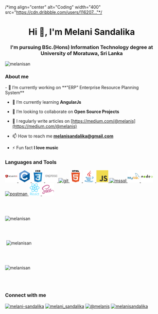 /*img align="center" alt="Coding" width="400" src="https://cdn.dribbble.com/users/116207..."*/
<h1 align="center">Hi 👋, I'm Melani Sandalika</h1>
<h3 align="center">I'm pursuing BSc.(Hons) Information Technology degree at University of Moratuwa, Sri Lanka</h3>

<p align="left"> <img src="https://komarev.com/ghpvc/?username=melanisan&label=Profile%20views&color=0e75b6&style=flat" alt="melanisan" /> </p>

<h3 align="left">About me</h3>
- 🔭 I’m currently working on **"ERP" Enterprise Resource Planning System**

- 🌱 I’m currently learning **AngularJs**

- 👯 I’m looking to collaborate on **Open Source Projects**

- 📝 I regularly write articles on [https://medium.com/@melanis](https://medium.com/@melanis)

- 📫 How to reach me **melanisandalika@gmail.com**

- ⚡ Fun fact **I love music**

<h3 align="left">Languages and Tools</h3>
<p align="left"> <a href="https://angular.io" target="_blank" rel="noreferrer"> <img src="https://raw.githubusercontent.com/devicons/devicon/master/icons/angularjs/angularjs-original-wordmark.svg" alt="angularjs" width="40" height="40"/> </a> <a href="https://www.cprogramming.com/" target="_blank" rel="noreferrer"> <img src="https://raw.githubusercontent.com/devicons/devicon/master/icons/c/c-original.svg" alt="c" width="40" height="40"/> </a> <a href="https://www.w3schools.com/css/" target="_blank" rel="noreferrer"> <img src="https://raw.githubusercontent.com/devicons/devicon/master/icons/css3/css3-original-wordmark.svg" alt="css3" width="40" height="40"/> </a> <a href="https://expressjs.com" target="_blank" rel="noreferrer"> <img src="https://raw.githubusercontent.com/devicons/devicon/master/icons/express/express-original-wordmark.svg" alt="express" width="40" height="40"/> </a> <a href="https://git-scm.com/" target="_blank" rel="noreferrer"> <img src="https://www.vectorlogo.zone/logos/git-scm/git-scm-icon.svg" alt="git" width="40" height="40"/> </a> <a href="https://www.w3.org/html/" target="_blank" rel="noreferrer"> <img src="https://raw.githubusercontent.com/devicons/devicon/master/icons/html5/html5-original-wordmark.svg" alt="html5" width="40" height="40"/> </a> <a href="https://www.java.com" target="_blank" rel="noreferrer"> <img src="https://raw.githubusercontent.com/devicons/devicon/master/icons/java/java-original.svg" alt="java" width="40" height="40"/> </a> <a href="https://developer.mozilla.org/en-US/docs/Web/JavaScript" target="_blank" rel="noreferrer"> <img src="https://raw.githubusercontent.com/devicons/devicon/master/icons/javascript/javascript-original.svg" alt="javascript" width="40" height="40"/> </a> <a href="https://www.microsoft.com/en-us/sql-server" target="_blank" rel="noreferrer"> <img src="https://www.svgrepo.com/show/303229/microsoft-sql-server-logo.svg" alt="mssql" width="40" height="40"/> </a> <a href="https://www.mysql.com/" target="_blank" rel="noreferrer"> <img src="https://raw.githubusercontent.com/devicons/devicon/master/icons/mysql/mysql-original-wordmark.svg" alt="mysql" width="40" height="40"/> </a> <a href="https://nodejs.org" target="_blank" rel="noreferrer"> <img src="https://raw.githubusercontent.com/devicons/devicon/master/icons/nodejs/nodejs-original-wordmark.svg" alt="nodejs" width="40" height="40"/> </a> <a href="https://postman.com" target="_blank" rel="noreferrer"> <img src="https://www.vectorlogo.zone/logos/getpostman/getpostman-icon.svg" alt="postman" width="40" height="40"/> </a> <a href="https://reactjs.org/" target="_blank" rel="noreferrer"> <img src="https://raw.githubusercontent.com/devicons/devicon/master/icons/react/react-original-wordmark.svg" alt="react" width="40" height="40"/> </a> <a href="https://sass-lang.com" target="_blank" rel="noreferrer"> <img src="https://raw.githubusercontent.com/devicons/devicon/master/icons/sass/sass-original.svg" alt="sass" width="40" height="40"/> </a> </p>
<br><br>
<p><img align="center" src="https://github-readme-stats.vercel.app/api/top-langs?username=melanisan&show_icons=true&locale=en&layout=compact" alt="melanisan" /></p>
<br><br>
<p>&nbsp;<img align="center" src="https://github-readme-stats.vercel.app/api?username=melanisan&show_icons=true&locale=en" alt="melanisan" /></p>
<br><br>
<p><img align="center" src="https://github-readme-streak-stats.herokuapp.com/?user=melanisan&" alt="melanisan" /></p>
<br><br>
<h3 align="left">Connect with me</h3>
<p align="left">
<a href="https://linkedin.com/in/melani-sandalika" target="blank"><img align="center" src="https://raw.githubusercontent.com/rahuldkjain/github-profile-readme-generator/master/src/images/icons/Social/linked-in-alt.svg" alt="melani-sandalika" height="30" width="40" /></a>
<a href="https://instagram.com/melani_sandalika" target="blank"><img align="center" src="https://raw.githubusercontent.com/rahuldkjain/github-profile-readme-generator/master/src/images/icons/Social/instagram.svg" alt="melani_sandalika" height="30" width="40" /></a>
<a href="https://medium.com/@melanis" target="blank"><img align="center" src="https://raw.githubusercontent.com/rahuldkjain/github-profile-readme-generator/master/src/images/icons/Social/medium.svg" alt="@melanis" height="30" width="40" /></a>
<a href="https://www.hackerrank.com/melanisandalika" target="blank"><img align="center" src="https://raw.githubusercontent.com/rahuldkjain/github-profile-readme-generator/master/src/images/icons/Social/hackerrank.svg" alt="melanisandalika" height="30" width="40" /></a>
</p>

